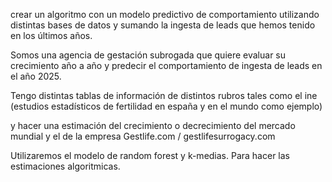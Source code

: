 crear un algoritmo con un modelo predictivo de comportamiento utilizando distintas bases de datos y sumando la ingesta de leads que hemos tenido en los últimos años.

Somos una agencia de gestación subrogada que quiere evaluar su crecimiento año a año y predecir el comportamiento de ingesta de leads en el año 2025. 

Tengo distintas tablas de información de distintos rubros tales como el ine (estudios estadísticos de fertilidad en españa y en el mundo como ejemplo) 

y hacer una estimación del crecimiento o decrecimiento del mercado mundial y el de la empresa Gestlife.com / gestlifesurrogacy.com

Utilizaremos el modelo de random forest y k-medias. Para hacer las estimaciones algoritmicas.
